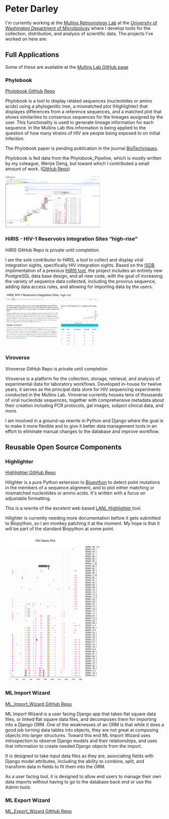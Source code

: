 # Peter Darley
I'm currently working at the [Mullins Retrovirology Lab](https://mullinslab.microbiol.washington.edu/) at the [University of Washington Department of Microbiology](https://microbiology.washington.edu/uw-microbiology-home) where I develop tools for the collection, distribution, and analysis of scientific data.  The projects I've worked on here are:

## Full Applications
Some of these are available at the [Mullins Lab GitHub page](https://github.com/MullinsLab)

### Phylobook
[Phylobook GitHub Repo](https://github.com/MullinsLab/phylobook)

Phylobook is a tool to display related sequences (nucleotides or amino acids) using a phylogenitic tree, a mismatched plot (Highlighter) that displayes differences from a reference sequences, and a matched plot that shows similarities to consensus sequences for the lineages assigned by the user.  This functionality is used to generate lineage information for each sequence.  In the Mullins Lab this information is being applied to the question of how many strains of HIV are people being exposed to on initial infection.

The Phylobook paper is pending publication in the journal [BioTechniques](https://www.biotechniques.com/).

Phylobook is fed data from the Phylobook_Pipeline, which is mostly written by my coleague, Wenjie Deng, but toward which I contributed a small amount of work. ([GitHub Repo](https://github.com/MullinsLab/phylobook_pipeline))

<img src="Phylobook.png" alt="Phylobook screen shot" width="300"/>

### HiRIS - HIV-1 Reservoirs Integration Sites “high-rise”
HiRIS GitHub Repo is private until completion

I am the sole contributor to HiRIS, a tool to collect and display viral integration sights, specifically HIV integration sights.  Based on the [ISDB](https://mullinslab.microbiol.washington.edu/isdb/) implimentation of a previous [HiRIS tool](https://mullinslab.microbiol.washington.edu/hiris/), the project includes an entirely new PostgreSQL data base design, and all new code, with the goal of increasing the variety of sequence data collected, including the provirus sequence, adding data access rules, and allowing for importing data by the users.  

<img src="HiRIS.png" alt="HiRIS screen shot" width="300"/>

### Viroverse
Viroverse GitHub Repo is private until completion

Viroverse is a platform for the collection, storage, retrieval, and analysis of experimental data for laboratory workflows. Developed in-house for twelve years, it serves as the principal data store for HIV sequencing experiments conducted in the Mullins Lab. Viroverse currently houses tens of thousands of viral nucleotide sequences, together with comprehensive metadata about their creation including PCR protocols, gel images, subject clinical data, and more.

I am involved in a ground-up rewrite in Python and Django where the goal is to make it more flexible and to give it better data management tools in an effort to eliminate manual changes to the database and improve workflow.

## Reusable Open Source Components

### Highlighter
[Highlighter GitHub Repo](https://github.com/MullinsLab/Highlighter)

Hilighter is a pure Python extension to [Biopython](https://github.com/biopython/biopython) to detect point mutations in the members of a sequence alignment, and to plot either matching or mismatched nucleotides or amino acids.  It's written with a focus on adjustable formatting.

This is a rewrite of the excelent web based [LANL Highlighter ](https://www.hiv.lanl.gov/content/sequence/HIGHLIGHT/highlighter_top.html) tool.

Hilighter is currently needing more documentation before it gets submitted to Biopython, so I am monkey patching it at the moment.  My hope is that it will be part of the standard Biopython at some point.

<img src="DEMO_highlighter.png" alt="Highlighter Demo" width="300"/>

### ML Import Wizard
[ML_Import_Wizard GitHub Repo](https://github.com/MullinsLab/ML_Import_Wizard)

ML Import Wizard is a user facing Django app that takes flat square data files, or linked flat square data files, and decomposes them for importing into a Django ORM.  One of the weaknesses of an ORM is that while it does a good job turning data tables into objects, they are not great at composing objects into larger structures.  Toward this end ML Import Wizard uses introspection to observe Django models and their relationships, and uses that information to create needed Django objects from the import.

It is designed to take input data files as they are, associating fields with Django model attributes, including the ability to combine, split, and transform data in fields to fit them into the ORM.

As a user facing tool, it is designed to allow end users to manage their own data imports without having to go to the database back end or use the Admin tools.

### ML Export Wizard
[ML_Export_Wizard GitHub Repo](https://github.com/MullinsLab/ML_Export_Wizard)
